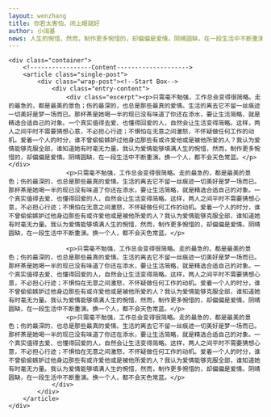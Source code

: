 ```yaml
---
layout: wenzhang
title: 你若太害怕，闭上眼就好
author: 小阔基
news: 人生的惋惜，然而，制作更多惋惜的，却偏偏是爱情。阴晴圆缺，在一段生活中不断重演。换一个人，都不会天色常蓝。
---
```


<div id="page-content">


	<div class="container">
		<!-----------------Content-------------------->
		<article class="single-post">
			<div class="wrap-post"><!--Start Box-->
				<div class="entry-content">
					<div class="excerpt"><p>只需毫不勉强，工作总会变得很简略。走的最急的，都是最美的景色；伤的最深的，也总是那些最真的爱情。生活的离去它不留一丝痕迹一切美好是梦一场而已。那杯茶是她喝一半的现已没有味道了你还在添水，要让生活简略，就是精选合适自己的对象。一个真实值得去爱、也懂得回爱的人，自然会让生活变得简略。这样，两人之间平时不需要猜想心意，不必担心行迹；不惧怕在无意之间激怒，不怀疑做任何工作的动机。爱着一个人的时分，谁不曾偷偷嫉妒过他身边那些有或许爱他或是被他所爱的人？我认为爱情能够克服全部，谁知道她有时毫无力量。我认为爱情能够填满人生的惋惜，然而，制作更多惋惜的，却偏偏是爱情。阴晴圆缺，在一段生活中不断重演。换一个人，都不会天色常蓝。</p></div>
					<p>只需毫不勉强，工作总会变得很简略。走的最急的，都是最美的景色；伤的最深的，也总是那些最真的爱情。生活的离去它不留一丝痕迹一切美好是梦一场而已。那杯茶是她喝一半的现已没有味道了你还在添水，要让生活简略，就是精选合适自己的对象。一个真实值得去爱、也懂得回爱的人，自然会让生活变得简略。这样，两人之间平时不需要猜想心意，不必担心行迹；不惧怕在无意之间激怒，不怀疑做任何工作的动机。爱着一个人的时分，谁不曾偷偷嫉妒过他身边那些有或许爱他或是被他所爱的人？我认为爱情能够克服全部，谁知道她有时毫无力量。我认为爱情能够填满人生的惋惜，然而，制作更多惋惜的，却偏偏是爱情。阴晴圆缺，在一段生活中不断重演。换一个人，都不会天色常蓝。</p>

					<p>只需毫不勉强，工作总会变得很简略。走的最急的，都是最美的景色；伤的最深的，也总是那些最真的爱情。生活的离去它不留一丝痕迹一切美好是梦一场而已。那杯茶是她喝一半的现已没有味道了你还在添水，要让生活简略，就是精选合适自己的对象。一个真实值得去爱、也懂得回爱的人，自然会让生活变得简略。这样，两人之间平时不需要猜想心意，不必担心行迹；不惧怕在无意之间激怒，不怀疑做任何工作的动机。爱着一个人的时分，谁不曾偷偷嫉妒过他身边那些有或许爱他或是被他所爱的人？我认为爱情能够克服全部，谁知道她有时毫无力量。我认为爱情能够填满人生的惋惜，然而，制作更多惋惜的，却偏偏是爱情。阴晴圆缺，在一段生活中不断重演。换一个人，都不会天色常蓝。</p>
					<p>只需毫不勉强，工作总会变得很简略。走的最急的，都是最美的景色；伤的最深的，也总是那些最真的爱情。生活的离去它不留一丝痕迹一切美好是梦一场而已。那杯茶是她喝一半的现已没有味道了你还在添水，要让生活简略，就是精选合适自己的对象。一个真实值得去爱、也懂得回爱的人，自然会让生活变得简略。这样，两人之间平时不需要猜想心意，不必担心行迹；不惧怕在无意之间激怒，不怀疑做任何工作的动机。爱着一个人的时分，谁不曾偷偷嫉妒过他身边那些有或许爱他或是被他所爱的人？我认为爱情能够克服全部，谁知道她有时毫无力量。我认为爱情能够填满人生的惋惜，然而，制作更多惋惜的，却偏偏是爱情。阴晴圆缺，在一段生活中不断重演。换一个人，都不会天色常蓝。</p>
				</div>
			</div>
		</article>
	</div>	

</div>